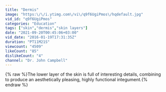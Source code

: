 ```yaml
---
title: "Dermis"
image: "https:\/\/i.ytimg.com\/vi\/q9f6UgiPmos\/hqdefault.jpg"
vid_id: "q9f6UgiPmos"
categories: "Education"
tags: ["skin","dermis","skin layers"]
date: "2021-09-20T00:45:06+03:00"
vid_date: "2016-01-19T17:31:35Z"
duration: "PT11M21S"
viewcount: "4509"
likeCount: "85"
dislikeCount: "4"
channel: "Dr. John Campbell"
---
```

{% raw %}The lower layer of the skin is full of interesting details, combining to produce an aesthetically pleasing, highly functional integument.{% endraw %}
